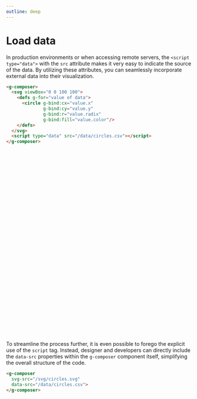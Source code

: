 ```yaml
---
outline: deep
---
```


# Load data

In production environments or when accessing remote servers, the `<script type="data">`
with the `src` attribute makes it very easy to indicate the source of the data. By utilizing these
attributes, you can seamlessly incorporate external data into their visualization.

```html {10}
<g-composer>
  <svg viewBox="0 0 100 100">
    <defs g-for="value of data">
      <circle g-bind:cx="value.x"
              g-bind:cy="value.y"
              g-bind:r="value.radix"
              g-bind:fill="value.color"/>
    </defs>
  </svg>
  <script type="data" src="/data/circles.csv"></script>
</g-composer>
```

<g-composer>
  <svg viewBox="0 0 100 100">
    <defs g-for="value of data">
      <circle g-bind:cx="value.x"
              g-bind:cy="value.y"
              g-bind:r="value.radix"
              g-bind:fill="value.color"/>
    </defs>
  </svg>
  <g-script type="data" src="../../data/circles.csv"></g-script>
</g-composer>


To streamline the process further, it is even possible to forego the explicit use of the `script`
tag. Instead, designer and developers can directly include the `data-src` properties within
the `g-composer` component itself, simplifying the overall structure of the code.

```html {3}
<g-composer 
  svg-src="/svg/circles.svg" 
  data-src="/data/circles.csv">
</g-composer>
```


